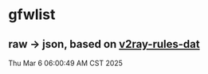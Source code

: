 # gfwlist
## raw -> json, based on [v2ray-rules-dat](https://github.com/Loyalsoldier/v2ray-rules-dat)
Thu Mar  6 06:00:49 AM CST 2025

